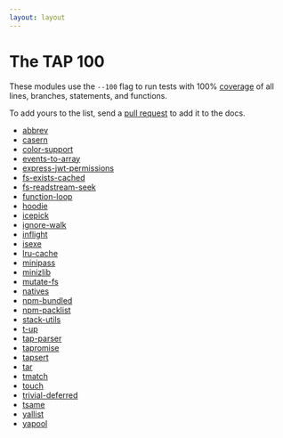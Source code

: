 ```yaml
---
layout: layout
---
```


# The TAP 100

These modules use the `--100` flag to run tests with 100%
[coverage](/coverage/) of all lines, branches, statements, and
functions.

To add yours to the list, send a [pull
request](https://github.com/tapjs/node-tap/blob/gh-pages/100/index.md)
to add it to the docs.

* [abbrev](https://www.npmjs.com/package/abbrev)
* [casern](https://www.npmjs.com/package/casern)
* [color-support](https://www.npmjs.com/package/color-support)
* [events-to-array](https://www.npmjs.com/package/events-to-array)
* [express-jwt-permissions](https://www.npmjs.com/package/express-jwt-permissions)
* [fs-exists-cached](https://www.npmjs.com/package/fs-exists-cached)
* [fs-readstream-seek](https://www.npmjs.com/package/fs-readstream-seek)
* [function-loop](https://www.npmjs.com/package/function-loop)
* [hoodie](https://www.npmjs.com/package/hoodie)
* [icepick](https://www.npmjs.com/package/icepick)
* [ignore-walk](https://www.npmjs.com/package/ignore-walk)
* [inflight](https://www.npmjs.com/package/inflight)
* [isexe](https://www.npmjs.com/package/isexe)
* [lru-cache](https://www.npmjs.com/package/lru-cache)
* [minipass](https://www.npmjs.com/package/minipass)
* [minizlib](https://www.npmjs.com/package/minizlib)
* [mutate-fs](https://www.npmjs.com/package/mutate-fs)
* [natives](https://www.npmjs.com/package/natives)
* [npm-bundled](https://www.npmjs.com/package/npm-bundled)
* [npm-packlist](https://www.npmjs.com/package/npm-packlist)
* [stack-utils](https://www.npmjs.com/package/stack-utils)
* [t-up](https://www.npmjs.com/package/t-up)
* [tap-parser](https://www.npmjs.com/package/tap-parser)
* [tapromise](https://www.npmjs.com/package/tapromise)
* [tapsert](https://www.npmjs.com/package/tapsert)
* [tar](https://www.npmjs.com/package/tar)
* [tmatch](https://www.npmjs.com/package/tmatch)
* [touch](https://www.npmjs.com/package/touch)
* [trivial-deferred](https://www.npmjs.com/package/trivial-deferred)
* [tsame](https://www.npmjs.com/package/tsame)
* [yallist](https://www.npmjs.com/package/yallist)
* [yapool](https://www.npmjs.com/package/yapool)
